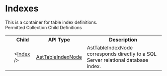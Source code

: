 # Indexes

<div class="LanguageSummary"><div class ="SummaryItem">This is a container for table index definitions.</div></div><div class="SchemaBindingGroup"><div class="SchemaBindingGroupHeader">Permitted Collection Child Definitions</div><table id="SchemaBindingList" class="SchemaBindingList"><tbody><tr><th class="SchemaBindingIconColumnHeader">&nbsp;</th><th class="SchemaBindingNameColumnHeader">Child</th><th class="SchemaBindingTypeColumnHeader">API Type</th><th class="SchemaBindingSummaryColumnHeader">Description</th></tr><tr class="cd0"><td class="SchemaBindingIcon"><div class="NotRequired" /></td><td class="SchemaBindingName"><span class="punc">&lt;</span><a href=../api-reference/Varigence.Languages.Biml.Table.AstTableIndexNode.html">Index</a><span class="punc"> /&gt;</span></td><td class="SchemaBindingType"><a href="Varigence.Languages.Biml.Table.AstTableIndexNode.html">AstTableIndexNode</a></td><td class="SchemaBindingSummary">AstTableIndexNode corresponds directly to a SQL Server relational database index.</td></tr></tbody></table></div>